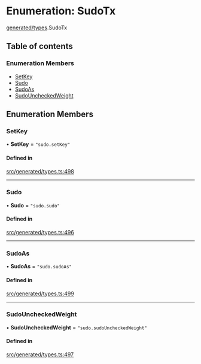 # Enumeration: SudoTx

[generated/types](../wiki/generated.types).SudoTx

## Table of contents

### Enumeration Members

- [SetKey](../wiki/generated.types.SudoTx#setkey)
- [Sudo](../wiki/generated.types.SudoTx#sudo)
- [SudoAs](../wiki/generated.types.SudoTx#sudoas)
- [SudoUncheckedWeight](../wiki/generated.types.SudoTx#sudouncheckedweight)

## Enumeration Members

### SetKey

• **SetKey** = ``"sudo.setKey"``

#### Defined in

[src/generated/types.ts:498](https://github.com/PolymeshAssociation/polymesh-private-sdk/blob/2c6aa0b4/src/generated/types.ts#L498)

___

### Sudo

• **Sudo** = ``"sudo.sudo"``

#### Defined in

[src/generated/types.ts:496](https://github.com/PolymeshAssociation/polymesh-private-sdk/blob/2c6aa0b4/src/generated/types.ts#L496)

___

### SudoAs

• **SudoAs** = ``"sudo.sudoAs"``

#### Defined in

[src/generated/types.ts:499](https://github.com/PolymeshAssociation/polymesh-private-sdk/blob/2c6aa0b4/src/generated/types.ts#L499)

___

### SudoUncheckedWeight

• **SudoUncheckedWeight** = ``"sudo.sudoUncheckedWeight"``

#### Defined in

[src/generated/types.ts:497](https://github.com/PolymeshAssociation/polymesh-private-sdk/blob/2c6aa0b4/src/generated/types.ts#L497)
